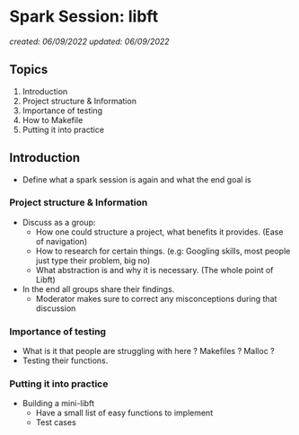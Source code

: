 # Spark Session: libft
*created: 06/09/2022*
*updated: 06/09/2022*

## Topics

1. Introduction
2. Project structure & Information
3. Importance of testing
4. How to Makefile
5. Putting it into practice

## Introduction

- Define what a spark session is again and what the end goal is

### Project structure & Information

- Discuss as a group:
    - How one could structure a project, what benefits it provides. (Ease of navigation)
    - How to research for certain things. (e.g: Googling skills, most people just type their problem, big no)
    - What abstraction is and why it is necessary. (The whole point of Libft)
- In the end all groups share their findings.
    - Moderator makes sure to correct any misconceptions during that discussion

### Importance of testing

- What is it that people are struggling with here ? Makefiles ? Malloc ?
- Testing their functions.

### Putting it into practice

- Building a mini-libft
    - Have a small list of easy functions to implement
    - Test cases
